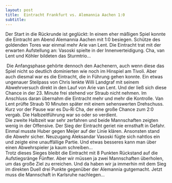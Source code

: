 ```yaml
---
layout: post
title:  Eintracht Frankfurt vs. Alemannia Aachen 1:0
subtitle:  
---
```


Der Start in die Rückrunde ist geglückt: In einem eher mäßigen Spiel konnte die Eintracht am Abend Alemannia Aachen mit 1:0 besiegen. Schütze des goldenden Tores war einmal mehr Arie van Lent. Die Eintracht trat mit der erwarten Aufstellung an: Vasoski spielte in der Innenverteidigung. Cha, van Lent und Köhler bildeten das Sturmtrio...

 Die Anfangsphase gehörte dennoch den Aachenern, auch wenn diese das Spiel nicht so deutlich dominierten wie noch im Hinspiel am Tivoli. Aber auch diesmal war es die Eintracht, die in Führung gehen konnte. Ein etwas ungenauer Steilpass von Chris lenkte Willi Landgraf mit seinem Abwehrversuch direkt in den Lauf von Arie van Lent. Und der ließ sich diese Chance in der 23. Minute frei stehend vor Straub nicht nehmen. Im Anschluss daran übernahm die Eintracht mehr und mehr die Kontrolle. Van Lent prüfte Straub 10 Minuten später mit einem sehenswerten Drehschuss. Kurz vor der Pause war es Du-Ri Cha, der eine große Chance zum 2:0 vergab. Die Halbzeitführung war so oder so verdient.  
Die zweite Halbzeit war sehr zerfahren und beide Mannschaften zeigten wenig in der Offensive. Der Sieg der Eintracht geriet nie ernsthaft in Gefahr. Einmal musste Huber gegen Meijer auf der Linie klären. Ansonsten stand die Abwehr sicher. Neuzugang Aleksandar Vasoski fügte sich nahtlos ein und zeigte eine unauffällige Partie. Und etwas besseres kann man über einen Abwehrspieler ja kaum schreiben...  
Trotz dieses Sieges bleibt die Eintracht mit 8 Punkten Rückstand auf die Aufstiegsränge Fünfter. Aber wir müssen ja zwei Mannschaften überholen, um das große Ziel zu erreichen. Und da haben wir ja immerhin mit dem Sieg im direkten Duell drei Punkte gegenüber der Alemannia gutgemacht. Jetzt muss die Mannschaft in Karlsruhe nachlegen...
